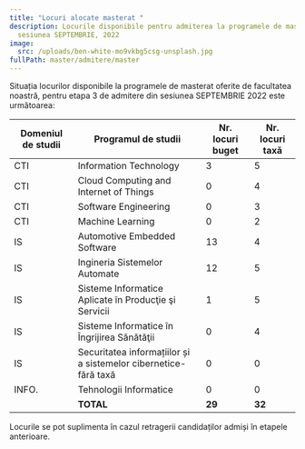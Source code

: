 ```yaml
---
title: "Locuri alocate masterat "
description: Locurile disponibile pentru admiterea la programele de masterat,
  sesiunea SEPTEMBRIE, 2022
image:
  src: /uploads/ben-white-mo9vkbg5csg-unsplash.jpg
fullPath: master/admitere/master
---
```

Situația locurilor disponibile la programele de masterat oferite de facultatea noastră, pentru etapa 3 de admitere din sesiunea SEPTEMBRIE 2022 este următoarea:

| **Domeniul de studii** | **Programul de studii**                                          | **Nr. locuri buget** | **Nr. locuri taxă** |
|------------------------|------------------------------------------------------------------|----------------------|---------------------|
| CTI                    | Information Technology                                           | 3                    | 5                   |
| CTI                    | Cloud Computing and Internet of Things                           | 0                    | 4                   |
| CTI                    | Software Engineering                                             | 0                    | 3                   |
| CTI                    | Machine Learning                                                 | 0                    | 2                   |
| IS                     | Automotive Embedded Software                                     | 13                   | 4                   |
| IS                     | Ingineria Sistemelor Automate                                    | 12                   | 5                   |
| IS                     | Sisteme Informatice Aplicate în Producţie şi Servicii            | 1                    | 5                   |
| IS                     | Sisteme Informatice în Îngrijirea Sănătăţii                      | 0                    | 4                   |
| IS                     | Securitatea informațiilor și a sistemelor cibernetice- fără taxă | 0                    | 0                   |
| INFO.                  | Tehnologii Informatice                                           | 0                    | 0                   |
|                        | **TOTAL** | **29** | **32** |

Locurile se pot suplimenta în cazul retragerii candidaților admiși în etapele anterioare.